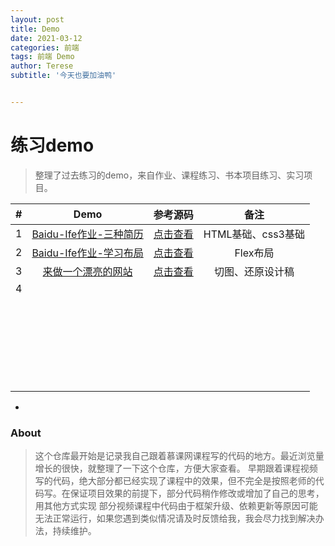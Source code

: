 ```yaml
---
layout: post
title: Demo
date: 2021-03-12
categories: 前端
tags: 前端 Demo
author: Terese
subtitle: '今天也要加油鸭'


---  
```


# 练习demo

> 整理了过去练习的demo，来自作业、课程练习、书本项目练习、实习项目。

|  #   |                             Demo                             |                           参考源码                           |        备注        |
| :--: | :----------------------------------------------------------: | :----------------------------------------------------------: | :----------------: |
|  1   | [Baidu-Ife作业-三种简历](https://teresesong.github.io/homework-baidu_ife/homework5-6/resume.html) | [点击查看](https://github.com/TereseSong/homework-baidu_ife/tree/master/homework5-6) | HTML基础、css3基础 |
|  2   | [Baidu-Ife作业-学习布局](https://teresesong.github.io/homework-baidu_ife/homework7-8/flex-demo.html) | [点击查看](https://github.com/TereseSong/homework-baidu_ife/tree/master/homework7-8) |      Flex布局      |
|  3   | [来做一个漂亮的网站](https://teresesong.github.io/homework-baidu_ife/homework9-11/web-demo.html) | [点击查看](https://github.com/TereseSong/homework-baidu_ife/tree/master/homework9-11) |  切图、还原设计稿  |
|  4   |                                                              |                                                              |                    |
|      |                                                              |                                                              |                    |
|      |                                                              |                                                              |                    |
|      |                                                              |                                                              |                    |
|      |                                                              |                                                              |                    |
|      |                                                              |                                                              |                    |
|      |                                                              |                                                              |                    |
|      |                                                              |                                                              |                    |
|      |                                                              |                                                              |                    |
|      |                                                              |                                                              |                    |
|      |                                                              |                                                              |                    |
|      |                                                              |                                                              |                    |
|      |                                                              |                                                              |                    |
|      |                                                              |                                                              |                    |
|      |                                                              |                                                              |                    |
|      |                                                              |                                                              |                    |
|      |                                                              |                                                              |                    |
|      |                                                              |                                                              |                    |
|      |                                                              |                                                              |                    |
|      |                                                              |                                                              |                    |
|      |                                                              |                                                              |                    |
|      |                                                              |                                                              |                    |
|      |                                                              |                                                              |                    |
|      |                                                              |                                                              |                    |
|      |                                                              |                                                              |                    |
|      |                                                              |                                                              |                    |

- 

### About

> 这个仓库最开始是记录我自己跟着慕课网课程写的代码的地方。最近浏览量增长的很快，就整理了一下这个仓库，方便大家查看。
> 早期跟着课程视频写的代码，绝大部分都已经实现了课程中的效果，但不完全是按照老师的代码写。在保证项目效果的前提下，部分代码稍作修改或增加了自己的思考，用其他方式实现
> 部分视频课程中代码由于框架升级、依赖更新等原因可能无法正常运行，如果您遇到类似情况请及时反馈给我，我会尽力找到解决办法，持续维护。
